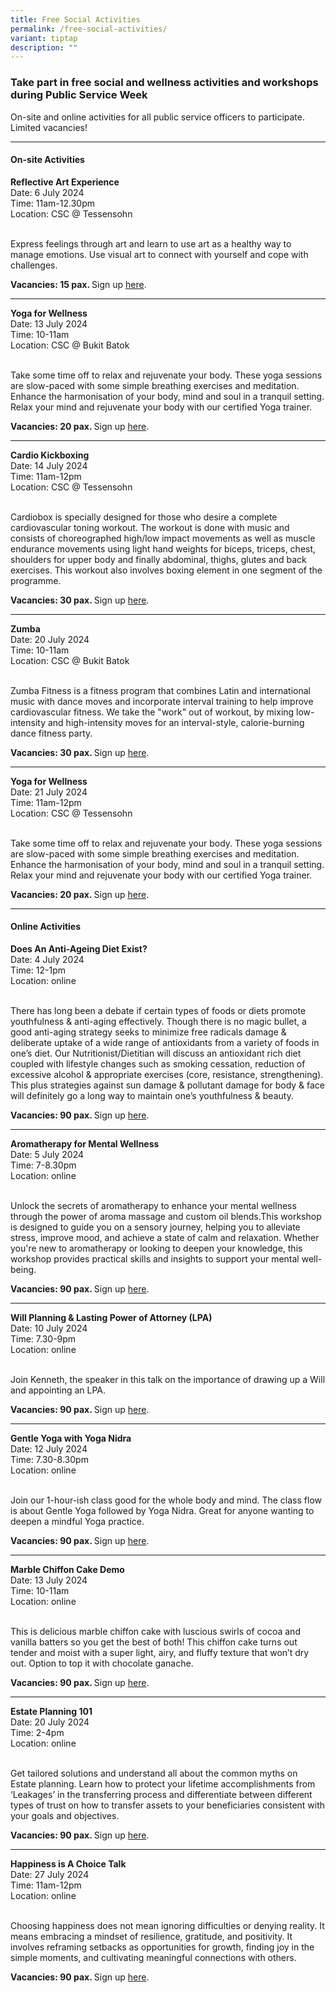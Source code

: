 ```yaml
---
title: Free Social Activities
permalink: /free-social-activities/
variant: tiptap
description: ""
---
```

<h3>Take part in free social and wellness activities and workshops during Public Service Week</h3>
<p>On-site and online activities for all public service officers to participate.
Limited vacancies!</p>
<hr>
<h4>On-site Activities</h4>
<p><strong>Reflective Art Experience</strong>
<br>Date: 6 July 2024
<br>Time: 11am-12.30pm
<br>Location: CSC @ Tessensohn</p>
<p>
<br>Express feelings through art and learn to use art as a healthy way to
manage emotions. Use visual art to connect with yourself and cope with
challenges.</p>
<p><strong>Vacancies: 15 pax. </strong>Sign up <a href="https://www.csc.sg/events/EventsDetail/1347/-PSW--Reflective-Art-Experience---TC" rel="noopener noreferrer nofollow" target="_blank">here</a>.</p>
<p></p>
<hr>
<p><strong>Yoga for Wellness</strong>
<br>Date: 13 July 2024
<br>Time: 10-11am
<br>Location: CSC @ Bukit Batok</p>
<p>
<br>Take some time off to relax and rejuvenate your body. These yoga sessions
are slow-paced with some simple breathing exercises and meditation. Enhance
the harmonisation of your body, mind and soul in a tranquil setting. Relax
your mind and rejuvenate your body with our certified Yoga trainer.</p>
<p><strong>Vacancies: 20 pax. </strong>Sign up <a href="https://www.csc.sg/events/EventsDetail/1357/-PSW--Yoga-for-Wellness--BB" rel="noopener noreferrer nofollow" target="_blank">here</a>.</p>
<p></p>
<hr>
<p><strong>Cardio Kickboxing</strong>
<br>Date: 14 July 2024
<br>Time: 11am-12pm
<br>Location: CSC @ Tessensohn</p>
<p>
<br>Cardiobox is specially designed for those who desire a complete cardiovascular
toning workout. The workout is done with music and consists of choreographed
high/low impact movements as well as muscle endurance movements using light
hand weights for biceps, triceps, chest, shoulders for upper body and finally
abdominal, thighs, glutes and back exercises. This workout also involves
boxing element in one segment of the programme.</p>
<p><strong>Vacancies: 30 pax. </strong>Sign up <a href="https://www.csc.sg/events/EventsDetail/604/-PSW--Cardio-Kickboxing--TC" rel="noopener noreferrer nofollow" target="_blank">here</a>.</p>
<p></p>
<hr>
<p><strong>Zumba</strong>
<br>Date: 20 July 2024
<br>Time: 10-11am
<br>Location: CSC @ Bukit Batok</p>
<p>
<br>Zumba Fitness is a fitness program that combines Latin and international
music with dance moves and incorporate interval training to help improve
cardiovascular fitness. We take the "work" out of workout, by mixing low-intensity
and high-intensity moves for an interval-style, calorie-burning dance fitness
party.</p>
<p><strong>Vacancies: 30 pax. </strong>Sign up <a href="https://www.csc.sg/events/EventsDetail/1358/-PSW--Zumba--BB" rel="noopener noreferrer nofollow" target="_blank">here</a>.</p>
<p></p>
<hr>
<p><strong>Yoga for Wellness</strong>
<br>Date: 21 July 2024
<br>Time: 11am-12pm
<br>Location: CSC @ Tessensohn</p>
<p>
<br>Take some time off to relax and rejuvenate your body. These yoga sessions
are slow-paced with some simple breathing exercises and meditation. Enhance
the harmonisation of your body, mind and soul in a tranquil setting. Relax
your mind and rejuvenate your body with our certified Yoga trainer.</p>
<p><strong>Vacancies: 20 pax. </strong>Sign up <a href="https://www.csc.sg/events/EventsDetail/1248/-PSW--Yoga-for-Wellness--TC" rel="noopener noreferrer nofollow" target="_blank">here</a>.</p>
<p></p>
<hr>
<h4>Online Activities</h4>
<p><strong>Does An Anti-Ageing Diet Exist?</strong>
<br>Date: 4 July 2024
<br>Time: 12-1pm
<br>Location: online</p>
<p>
<br>There has long been a debate if certain types of foods or diets promote
youthfulness &amp; anti-aging effectively. Though there is no magic bullet,
a good anti-aging strategy seeks to minimize free radicals damage &amp;
deliberate uptake of a wide range of antioxidants from a variety of foods
in one’s diet. Our Nutritionist/Dietitian will discuss an antioxidant rich
diet coupled with lifestyle changes such as smoking cessation, reduction
of excessive alcohol &amp; appropriate exercises (core, resistance, strengthening).
This plus strategies against sun damage &amp; pollutant damage for body
&amp; face will definitely go a long way to maintain one’s youthfulness
&amp; beauty.</p>
<p><strong>Vacancies: 90 pax. </strong>Sign up <a href="https://www.csc.sg/events/EventsDetail/171/Does-An-Anti-Aging-Diet-Exist-" rel="noopener noreferrer nofollow" target="_blank">here</a>.</p>
<p></p>
<hr>
<p><strong>Aromatherapy for Mental Wellness</strong>
<br>Date: 5 July 2024
<br>Time: 7-8.30pm
<br>Location: online</p>
<p>
<br>Unlock the secrets of aromatherapy to enhance your mental wellness through
the power of aroma massage and custom oil blends.This workshop is designed
to guide you on a sensory journey, helping you to alleviate stress, improve
mood, and achieve a state of calm and relaxation. Whether you're new to
aromatherapy or looking to deepen your knowledge, this workshop provides
practical skills and insights to support your mental well-being.</p>
<p><strong>Vacancies: 90 pax. </strong>Sign up <a href="https://www.csc.sg/events/EventsDetail/1348/-PSW--Aromatherapy-for-Mental-Wellness" rel="noopener noreferrer nofollow" target="_blank">here</a>.</p>
<p></p>
<hr>
<p><strong>Will Planning &amp; Lasting Power of Attorney (LPA)</strong>
<br>Date: 10 July 2024
<br>Time: 7.30-9pm
<br>Location: online</p>
<p>
<br>Join Kenneth, the speaker in this talk on the importance of drawing up
a Will and appointing an LPA.</p>
<p><strong>Vacancies: 90 pax. </strong>Sign up <a href="https://www.csc.sg/events/EventsDetail/38/Will-Planning--amp--Lasting--Power-Of--Attorney--LPA--Talk" rel="noopener noreferrer nofollow" target="_blank">here</a>.</p>
<p></p>
<hr>
<p><strong>Gentle Yoga with Yoga Nidra</strong>
<br>Date: 12 July 2024
<br>Time: 7.30-8.30pm
<br>Location: online</p>
<p>
<br>Join our 1-hour-ish class good for the whole body and mind. The class
flow is about Gentle Yoga followed by Yoga Nidra. Great for anyone wanting
to deepen a mindful Yoga practice.</p>
<p><strong>Vacancies: 90 pax. </strong>Sign up <a href="https://www.csc.sg/events/EventsDetail/1316/Online--Gentle-Yoga-with-Yoga-nidra" rel="noopener noreferrer nofollow" target="_blank">here</a>.</p>
<p></p>
<hr>
<p><strong>Marble Chiffon Cake Demo</strong>
<br>Date: 13 July 2024
<br>Time: 10-11am
<br>Location: online</p>
<p>
<br>This is delicious marble chiffon cake with luscious swirls of cocoa and
vanilla batters so you get the best of both! This chiffon cake turns out
tender and moist with a super light, airy, and fluffy texture that won’t
dry out. Option to top it with chocolate ganache.</p>
<p><strong>Vacancies: 90 pax. </strong>Sign up <a href="https://www.csc.sg/events/EventsDetail/1319/PSW---Marble-Chiffon-Cake-by-Michele" rel="noopener noreferrer nofollow" target="_blank">here</a>.</p>
<p></p>
<hr>
<p><strong>Estate Planning 101 </strong>
<br>Date: 20 July 2024
<br>Time: 2-4pm
<br>Location: online</p>
<p>
<br>Get tailored solutions and understand all about the common myths on Estate
planning. Learn how to protect your lifetime accomplishments from ‘Leakages’
in the transferring process and differentiate between different types of
trust on how to transfer assets to your beneficiaries consistent with your
goals and objectives.</p>
<p><strong>Vacancies: 90 pax. </strong>Sign up <a href="https://www.csc.sg/events/EventsDetail/619/Estate-Planning-101" rel="noopener noreferrer nofollow" target="_blank">here</a>.</p>
<p></p>
<hr>
<p><strong>Happiness is A Choice Talk</strong>
<br>Date: 27 July 2024
<br>Time: 11am-12pm
<br>Location: online</p>
<p>
<br>Choosing happiness does not mean ignoring difficulties or denying reality.
It means embracing a mindset of resilience, gratitude, and positivity.
It involves reframing setbacks as opportunities for growth, finding joy
in the simple moments, and cultivating meaningful connections with others.</p>
<p><strong>Vacancies: 90 pax. </strong>Sign up <a href="https://www.csc.sg/events/EventsDetail/1291/Happiness-is-A-Choice" rel="noopener noreferrer nofollow" target="_blank">here</a>.</p>